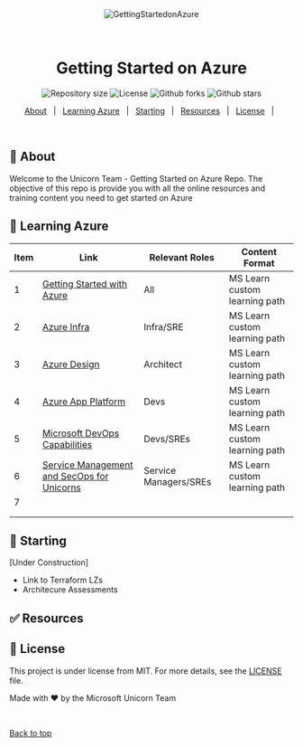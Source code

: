 <div align="center" id="top"> 
  <img src="images/bit_unicorn.png" alt="GettingStartedonAzure" />

  &#xa0;

  <!-- <a href="https://gettingstartedonazure.netlify.app">Demo</a> -->
</div>

<h1 align="center">Getting Started on Azure</h1>

<p align="center">

  <img alt="Repository size" src="https://img.shields.io/github/repo-size/MSFTUnicorns/gettingstartedonazure?color=56BEB8">

  <img alt="License" src="https://img.shields.io/github/license/MSFTUnicorns/gettingstartedonazure?color=56BEB8">

  <img alt="Github forks" src="https://img.shields.io/github/forks/MSFTUnicorns/gettingstartedonazure?color=56BEB8" /> 

  <img alt="Github stars" src="https://img.shields.io/github/stars/MSFTUnicorns/gettingstartedonazure?color=56BEB8" /> 
</p>

<!-- Status -->

<!-- <h4 align="center"> 
	🚧  GettingStartedonAzure 🚀 Under construction...  🚧
</h4> 

<hr> -->

<p align="center">
  <a href="#dart-about">About</a> &#xa0; | &#xa0; 
  <a href="#sparkles-features">Learning Azure</a> &#xa0; | &#xa0;
  <a href="#rocket-technologies">Starting</a> &#xa0; | &#xa0;
  <a href="#white_check_mark-requirements">Resources</a> &#xa0; | &#xa0;
 <!-- > <a href="#checkered_flag-starting">Starting</a> &#xa0; | &#xa0; -->
  <a href="#memo-license">License</a> &#xa0; | &#xa0;

</p>

<br>

## :dart: About ##

Welcome to the Unicorn Team - Getting Started on Azure Repo.  The objective of this repo is provide you with all the online resources and training content you need to get started on Azure


## :school_satchel: Learning Azure ##

| Item | Link                                                                                                                 | Relevant Roles | Content Format                     |
|------|----------------------------------------------------------------------------------------------------------------------|----------------|------------------------------------|
| 1    | <a href="https//docs.microsoft.com/en-us/users/ruthbacci/collections/07yytwo1g66y17"> Getting Started with Azure</a> | All            | MS Learn custom learning path      |
| 2    | <a href="https://docs.microsoft.com/en-gb/users/ruthbacci/collections/xgxxfk3pjznw5d"> Azure Infra</a>                | Infra/SRE      | MS Learn custom learning path      |
| 3    | <a href="https://docs.microsoft.com/en-gb/users/ruthbacci/collections/w488ip1zrjq83e"> Azure Design</a>               | Architect      | MS Learn custom learning path      |
| 4    | <a href="https://docs.microsoft.com/en-gb/users/ruthbacci/collections/ng77f52jqd3e8p"> Azure App Platform</a>               |   Devs             | MS Learn custom learning path      |
| 5    | <a href="https://docs.microsoft.com/en-gb/users/ruthbacci/collections/d4jjiey1dkyew8"> Microsoft DevOps Capabilities</a>               |        Devs/SREs        | MS Learn custom learning path      |
| 6    | <a href="https://docs.microsoft.com/en-gb/users/ruthbacci/collections/d4jjiey1dk72nq"> Service Management and SecOps for Unicorns</a>| Service Managers/SREs| MS Learn custom learning path                                   |
| 7    |                                                                                                                      |                |                                    |
|      |                                                                                                                      |                |                                    |
|      |                                                                                                                      |                |                                    |

## :checkered_flag: Starting ##

[Under Construction]

- Link to Terraform LZs 
- Architecure Assessments
## :white_check_mark: Resources ##

## :memo: License ##

This project is under license from MIT. For more details, see the [LICENSE](LICENSE.md) file.


Made with :heart: by the Microsoft Unicorn Team</a>

&#xa0;

<a href="#top">Back to top</a>
